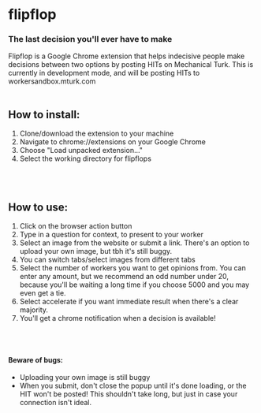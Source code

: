 # flipflop
### The last decision you'll ever have to make
Flipflop is a Google Chrome extension that helps indecisive people make decisions between two options by posting HITs on Mechanical Turk. This is currently in development mode, and will be posting HITs to workersandbox.mturk.com
<br />
<br />

## How to install:
1. Clone/download the extension to your machine
2. Navigate to chrome://extensions on your Google Chrome
3. Choose "Load unpacked extension..."
4. Select the working directory for flipflops
<br />
<br />

## How to use:
1. Click on the browser action button
2. Type in a question for context, to present to your worker
3. Select an image from the website or submit a link. There's an option to upload your own image, but tbh it's still buggy.
4. You can switch tabs/select images from different tabs
5. Select the number of workers you want to get opinions from. You can enter any amount, but we recommend an odd number under 20, because you'll be waiting a long time if you choose 5000 and you may even get a tie.
6. Select accelerate if you want immediate result when there's a clear majority.
7. You'll get a chrome notification when a decision is available!
<br />
<br />

#### Beware of bugs:
- Uploading your own image is still buggy
- When you submit, don't close the popup until it's done loading, or the HIT won't be posted! This shouldn't take long, but just in case your connection isn't ideal.

